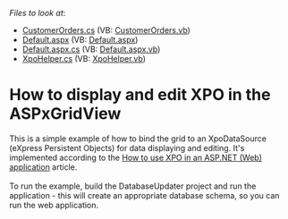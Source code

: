 <!-- default file list -->
*Files to look at*:

* [CustomerOrders.cs](./CS/PersistentObjects/CustomerOrders.cs) (VB: [CustomerOrders.vb](./VB/PersistentObjects/CustomerOrders.vb))
* [Default.aspx](./CS/XpoWebApplication/Default.aspx) (VB: [Default.aspx](./VB/XpoWebApplication/Default.aspx))
* [Default.aspx.cs](./CS/XpoWebApplication/Default.aspx.cs) (VB: [Default.aspx.vb](./VB/XpoWebApplication/Default.aspx.vb))
* [XpoHelper.cs](./CS/XpoWebApplication/XpoHelper.cs) (VB: [XpoHelper.vb](./VB/XpoWebApplication/XpoHelper.vb))
<!-- default file list end -->
# How to display and edit XPO in the ASPxGridView


<p>This is a simple example of how to bind the grid to an XpoDataSource (eXpress Persistent Objects) for data displaying and editing. It's implemented according to the <a href="https://www.devexpress.com/Support/Center/p/K18061">How to use XPO in an ASP.NET (Web) application</a> article.<br><br>To run the example, build the DatabaseUpdater project and run the application - this will create an appropriate database schema, so you can run the web application.</p>

<br/>



